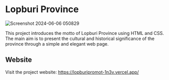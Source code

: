# Lopburi Province
![Screenshot 2024-06-06 050829](https://github.com/Nattanan-Petchsuk026/lopburipromot/assets/122779638/d6962bb9-9f89-42d9-9a8c-1f7cd77cb413)

This project introduces the motto of Lopburi Province using HTML and CSS. The main aim is to present the cultural and historical significance of the province through a simple and elegant web page.
<!--
## Video
https://drive.google.com/file/d/15w2PpD-9MnLggfitrPh_ZQ5zTE0-b6Hl/view?usp=sharing
-->

## Website

Visit the project website: https://lopburipromot-1n3v.vercel.app/
